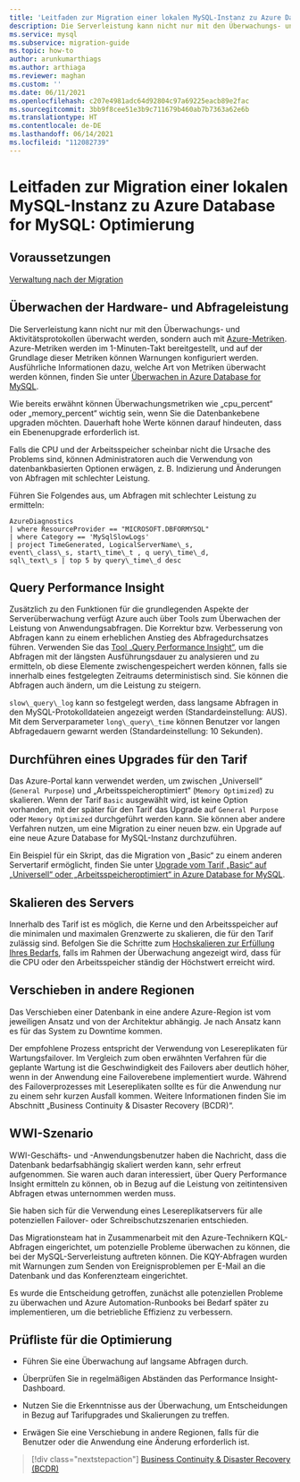 ```yaml
---
title: 'Leitfaden zur Migration einer lokalen MySQL-Instanz zu Azure Database for MySQL: Optimierung'
description: Die Serverleistung kann nicht nur mit den Überwachungs- und Aktivitätsprotokollen überwacht werden, sondern auch mit Azure-Metriken.
ms.service: mysql
ms.subservice: migration-guide
ms.topic: how-to
author: arunkumarthiags
ms.author: arthiaga
ms.reviewer: maghan
ms.custom: ''
ms.date: 06/11/2021
ms.openlocfilehash: c207e4981adc64d92804c97a69225eacb89e2fac
ms.sourcegitcommit: 3bb9f8cee51e3b9c711679b460ab7b7363a62e6b
ms.translationtype: HT
ms.contentlocale: de-DE
ms.lasthandoff: 06/14/2021
ms.locfileid: "112082739"
---
```

# <a name="mysql-on-premises-to-azure-database-for-mysql-migration-guide-optimization"></a>Leitfaden zur Migration einer lokalen MySQL-Instanz zu Azure Database for MySQL: Optimierung

## <a name="prerequisites"></a>Voraussetzungen

[Verwaltung nach der Migration](10-post-migration-management.md)

## <a name="monitoring-hardware-and-query-performance"></a>Überwachen der Hardware- und Abfrageleistung

Die Serverleistung kann nicht nur mit den Überwachungs- und Aktivitätsprotokollen überwacht werden, sondern auch mit [Azure-Metriken](/azure/azure-monitor/platform/data-platform-metrics). Azure-Metriken werden im 1-Minuten-Takt bereitgestellt, und auf der Grundlage dieser Metriken können Warnungen konfiguriert werden. Ausführliche Informationen dazu, welche Art von Metriken überwacht werden können, finden Sie unter [Überwachen in Azure Database for MySQL](/azure/mysql/concepts-monitoring).

Wie bereits erwähnt können Überwachungsmetriken wie „cpu\_percent“ oder „memory\_percent“ wichtig sein, wenn Sie die Datenbankebene upgraden möchten. Dauerhaft hohe Werte können darauf hindeuten, dass ein Ebenenupgrade erforderlich ist.

Falls die CPU und der Arbeitsspeicher scheinbar nicht die Ursache des Problems sind, können Administratoren auch die Verwendung von datenbankbasierten Optionen erwägen, z. B. Indizierung und Änderungen von Abfragen mit schlechter Leistung.

Führen Sie Folgendes aus, um Abfragen mit schlechter Leistung zu ermitteln:

```
AzureDiagnostics
| where ResourceProvider == "MICROSOFT.DBFORMYSQL"
| where Category == 'MySqlSlowLogs'
| project TimeGenerated, LogicalServerName\_s, 
event\_class\_s, start\_time\_t , q uery\_time\_d, 
sql\_text\_s | top 5 by query\_time\_d desc
```

## <a name="query-performance-insight"></a>Query Performance Insight

Zusätzlich zu den Funktionen für die grundlegenden Aspekte der Serverüberwachung verfügt Azure auch über Tools zum Überwachen der Leistung von Anwendungsabfragen. Die Korrektur bzw. Verbesserung von Abfragen kann zu einem erheblichen Anstieg des Abfragedurchsatzes führen. Verwenden Sie das [Tool „Query Performance Insight“](/azure/mysql/concepts-query-performance-insight), um die Abfragen mit der längsten Ausführungsdauer zu analysieren und zu ermitteln, ob diese Elemente zwischengespeichert werden können, falls sie innerhalb eines festgelegten Zeitraums deterministisch sind. Sie können die Abfragen auch ändern, um die Leistung zu steigern.

`slow\_query\_log` kann so festgelegt werden, dass langsame Abfragen in den MySQL-Protokolldateien angezeigt werden (Standardeinstellung: AUS). Mit dem Serverparameter `long\_query\_time` können Benutzer vor langen Abfragedauern gewarnt werden (Standardeinstellung: 10 Sekunden).

## <a name="upgrading-the-tier"></a>Durchführen eines Upgrades für den Tarif

Das Azure-Portal kann verwendet werden, um zwischen „Universell“ (`General Purpose`) und „Arbeitsspeicheroptimiert“ (`Memory Optimized`) zu skalieren. Wenn der Tarif `Basic` ausgewählt wird, ist keine Option vorhanden, mit der später für den Tarif das Upgrade auf `General Purpose` oder `Memory Optimized` durchgeführt werden kann. Sie können aber andere Verfahren nutzen, um eine Migration zu einer neuen bzw. ein Upgrade auf eine neue Azure Database for MySQL-Instanz durchzuführen.

Ein Beispiel für ein Skript, das die Migration von „Basic“ zu einem anderen Servertarif ermöglicht, finden Sie unter [Upgrade vom Tarif „Basic“ auf „Universell“ oder „Arbeitsspeicheroptimiert“ in Azure Database for MySQL](https://techcommunity.microsoft.com/t5/azure-database-for-mysql/upgrade-from-basic-to-general-purpose-or-memory-optimized-tiers/ba-p/830404).

## <a name="scale-the-server"></a>Skalieren des Servers

Innerhalb des Tarif ist es möglich, die Kerne und den Arbeitsspeicher auf die minimalen und maximalen Grenzwerte zu skalieren, die für den Tarif zulässig sind. Befolgen Sie die Schritte zum [Hochskalieren zur Erfüllung Ihres Bedarfs](https://techcommunity.microsoft.com/t5/azure-database-for-mysql/upgrade-from-basic-to-general-purpose-or-memory-optimized-tiers/ba-p/830404), falls im Rahmen der Überwachung angezeigt wird, dass für die CPU oder den Arbeitsspeicher ständig der Höchstwert erreicht wird.

## <a name="moving-regions"></a>Verschieben in andere Regionen

Das Verschieben einer Datenbank in eine andere Azure-Region ist vom jeweiligen Ansatz und von der Architektur abhängig. Je nach Ansatz kann es für das System zu Downtime kommen.

Der empfohlene Prozess entspricht der Verwendung von Lesereplikaten für Wartungsfailover. Im Vergleich zum oben erwähnten Verfahren für die geplante Wartung ist die Geschwindigkeit des Failovers aber deutlich höher, wenn in der Anwendung eine Failoverebene implementiert wurde. Während des Failoverprozesses mit Lesereplikaten sollte es für die Anwendung nur zu einem sehr kurzen Ausfall kommen. Weitere Informationen finden Sie im Abschnitt „Business Continuity & Disaster Recovery (BCDR)“.

## <a name="wwi-scenario"></a>WWI-Szenario

WWI-Geschäfts- und -Anwendungsbenutzer haben die Nachricht, dass die Datenbank bedarfsabhängig skaliert werden kann, sehr erfreut aufgenommen. Sie waren auch daran interessiert, über Query Performance Insight ermitteln zu können, ob in Bezug auf die Leistung von zeitintensiven Abfragen etwas unternommen werden muss.

Sie haben sich für die Verwendung eines Lesereplikatservers für alle potenziellen Failover- oder Schreibschutzszenarien entschieden.

Das Migrationsteam hat in Zusammenarbeit mit den Azure-Technikern KQL-Abfragen eingerichtet, um potenzielle Probleme überwachen zu können, die bei der MySQL-Serverleistung auftreten können. Die KQY-Abfragen wurden mit Warnungen zum Senden von Ereignisproblemen per E-Mail an die Datenbank und das Konferenzteam eingerichtet.

Es wurde die Entscheidung getroffen, zunächst alle potenziellen Probleme zu überwachen und Azure Automation-Runbooks bei Bedarf später zu implementieren, um die betriebliche Effizienz zu verbessern.

## <a name="optimization-checklist"></a>Prüfliste für die Optimierung

  - Führen Sie eine Überwachung auf langsame Abfragen durch.

  - Überprüfen Sie in regelmäßigen Abständen das Performance Insight-Dashboard.

  - Nutzen Sie die Erkenntnisse aus der Überwachung, um Entscheidungen in Bezug auf Tarifupgrades und Skalierungen zu treffen.

  - Erwägen Sie eine Verschiebung in andere Regionen, falls für die Benutzer oder die Anwendung eine Änderung erforderlich ist.  


> [!div class="nextstepaction"]
> [Business Continuity & Disaster Recovery (BCDR)](./12-business-continuity-and-disaster-recovery.md)